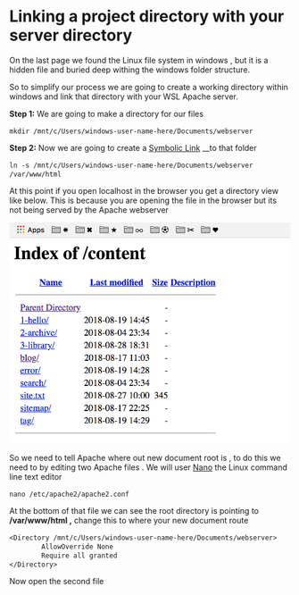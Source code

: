 # Linking a project directory with your server directory

On the last page we found the Linux file system  in windows , but it is a hidden file and buried deep withing the windows folder structure.

 So to simplify our process we are going to create a working directory within windows and link that directory with your WSL Apache server. 

**Step 1:** We are going to make a directory for our files

```text
mkdir /mnt/c/Users/windows-user-name-here/Documents/webserver
```

**Step 2:** Now we are going to create a [Symbolic Link](https://linuxize.com/post/how-to-create-symbolic-links-in-linux-using-the-ln-command/) __to that folder 

```text
ln -s /mnt/c/Users/windows-user-name-here/Documents/webserver  /var/www/html
```

At this point if you open localhost in the browser you get a directory view like below. This is because you are opening the file in the browser but its not being served by the Apache webserver 

![](.gitbook/assets/index22.png)

So we need to tell Apache where out new document root is , to do this we need to by editing two Apache files . We will user [Nano](https://www.howtogeek.com/howto/42980/the-beginners-guide-to-nano-the-linux-command-line-text-editor/) the Linux command line text editor 

```text
nano /etc/apache2/apache2.conf
```

At the bottom of that file we can see the root directory is pointing to **/var/www/html ,** change this to where your new document route

```text
<Directory /mnt/c/Users/windows-user-name-here/Documents/webserver>
        AllowOverride None
        Require all granted
</Directory>

```

Now open the second file 



